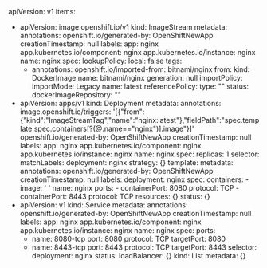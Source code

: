 apiVersion: v1
items:
- apiVersion: image.openshift.io/v1
  kind: ImageStream
  metadata:
    annotations:
      openshift.io/generated-by: OpenShiftNewApp
    creationTimestamp: null
    labels:
      app: nginx
      app.kubernetes.io/component: nginx
      app.kubernetes.io/instance: nginx
    name: nginx
  spec:
    lookupPolicy:
      local: false
    tags:
    - annotations:
        openshift.io/imported-from: bitnami/nginx
      from:
        kind: DockerImage
        name: bitnami/nginx
      generation: null
      importPolicy:
        importMode: Legacy
      name: latest
      referencePolicy:
        type: ""
  status:
    dockerImageRepository: ""
- apiVersion: apps/v1
  kind: Deployment
  metadata:
    annotations:
      image.openshift.io/triggers: '[{"from":{"kind":"ImageStreamTag","name":"nginx:latest"},"fieldPath":"spec.template.spec.containers[?(@.name==\"nginx\")].image"}]'
      openshift.io/generated-by: OpenShiftNewApp
    creationTimestamp: null
    labels:
      app: nginx
      app.kubernetes.io/component: nginx
      app.kubernetes.io/instance: nginx
    name: nginx
  spec:
    replicas: 1
    selector:
      matchLabels:
        deployment: nginx
    strategy: {}
    template:
      metadata:
        annotations:
          openshift.io/generated-by: OpenShiftNewApp
        creationTimestamp: null
        labels:
          deployment: nginx
      spec:
        containers:
        - image: ' '
          name: nginx
          ports:
          - containerPort: 8080
            protocol: TCP
          - containerPort: 8443
            protocol: TCP
          resources: {}
  status: {}
- apiVersion: v1
  kind: Service
  metadata:
    annotations:
      openshift.io/generated-by: OpenShiftNewApp
    creationTimestamp: null
    labels:
      app: nginx
      app.kubernetes.io/component: nginx
      app.kubernetes.io/instance: nginx
    name: nginx
  spec:
    ports:
    - name: 8080-tcp
      port: 8080
      protocol: TCP
      targetPort: 8080
    - name: 8443-tcp
      port: 8443
      protocol: TCP
      targetPort: 8443
    selector:
      deployment: nginx
  status:
    loadBalancer: {}
kind: List
metadata: {}
